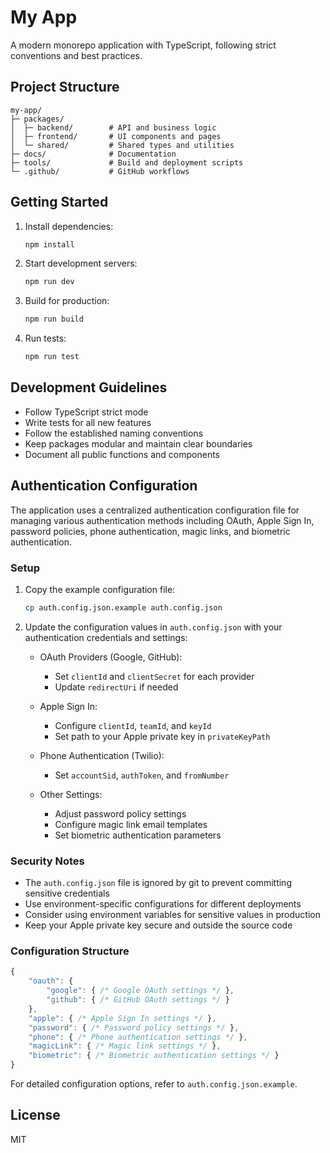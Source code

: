 # My App

A modern monorepo application with TypeScript, following strict conventions and best practices.

## Project Structure

```
my-app/
├─ packages/
│  ├─ backend/        # API and business logic
│  ├─ frontend/       # UI components and pages
│  └─ shared/         # Shared types and utilities
├─ docs/              # Documentation
├─ tools/             # Build and deployment scripts
└─ .github/           # GitHub workflows
```

## Getting Started

1. Install dependencies:
   ```bash
   npm install
   ```

2. Start development servers:
   ```bash
   npm run dev
   ```

3. Build for production:
   ```bash
   npm run build
   ```

4. Run tests:
   ```bash
   npm run test
   ```

## Development Guidelines

- Follow TypeScript strict mode
- Write tests for all new features
- Follow the established naming conventions
- Keep packages modular and maintain clear boundaries
- Document all public functions and components

## Authentication Configuration

The application uses a centralized authentication configuration file for managing various authentication methods including OAuth, Apple Sign In, password policies, phone authentication, magic links, and biometric authentication.

### Setup

1. Copy the example configuration file:
   ```bash
   cp auth.config.json.example auth.config.json
   ```

2. Update the configuration values in `auth.config.json` with your authentication credentials and settings:

   - OAuth Providers (Google, GitHub):
     - Set `clientId` and `clientSecret` for each provider
     - Update `redirectUri` if needed

   - Apple Sign In:
     - Configure `clientId`, `teamId`, and `keyId`
     - Set path to your Apple private key in `privateKeyPath`

   - Phone Authentication (Twilio):
     - Set `accountSid`, `authToken`, and `fromNumber`

   - Other Settings:
     - Adjust password policy settings
     - Configure magic link email templates
     - Set biometric authentication parameters

### Security Notes

- The `auth.config.json` file is ignored by git to prevent committing sensitive credentials
- Use environment-specific configurations for different deployments
- Consider using environment variables for sensitive values in production
- Keep your Apple private key secure and outside the source code

### Configuration Structure

```typescript
{
    "oauth": {
        "google": { /* Google OAuth settings */ },
        "github": { /* GitHub OAuth settings */ }
    },
    "apple": { /* Apple Sign In settings */ },
    "password": { /* Password policy settings */ },
    "phone": { /* Phone authentication settings */ },
    "magicLink": { /* Magic link settings */ },
    "biometric": { /* Biometric authentication settings */ }
}
```

For detailed configuration options, refer to `auth.config.json.example`.

## License

MIT 